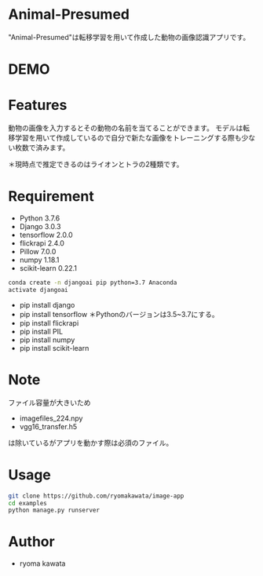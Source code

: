 # Animal-Presumed
"Animal-Presumed"は転移学習を用いて作成した動物の画像認識アプリです。

# DEMO


# Features
動物の画像を入力するとその動物の名前を当てることができます。
モデルは転移学習を用いて作成しているので自分で新たな画像をトレーニングする際も少ない枚数で済みます。

＊現時点で推定できるのはライオンとトラの2種類です。

# Requirement

* Python 3.7.6
* Django 3.0.3
* tensorflow 2.0.0
* flickrapi 2.4.0
* Pillow 7.0.0
* numpy 1.18.1
* scikit-learn 0.22.1

```bash
conda create -n djangoai pip python=3.7 Anaconda
activate djangoai
```
* pip install django
* pip install tensorflow ＊Pythonのバージョンは3.5~3.7にする。
* pip install flickrapi
* pip install PIL
* pip install numpy
* pip install scikit-learn

# Note

ファイル容量が大きいため

* imagefiles_224.npy
* vgg16_transfer.h5

は除いているがアプリを動かす際は必須のファイル。

# Usage

```bash
git clone https://github.com/ryomakawata/image-app
cd examples
python manage.py runserver
```
# Author

* ryoma kawata
